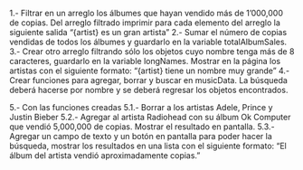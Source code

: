 

1.- Filtrar en un arreglo los álbumes que hayan vendido más de 1’000,000 de copias. Del
arreglo filtrado imprimir para cada elemento del arreglo la siguiente salida
“{artist} es un gran artista”
2.- Sumar el número de copias vendidas de todos los álbumes y guardarlo en la variable
totalAlbumSales.
3.- Crear otro arreglo filtrando sólo los objetos cuyo nombre tenga más de 8 caracteres,
guardarlo en la variable longNames. Mostrar en la página los artistas con el siguiente formato:
“{artist} tiene un nombre muy grande”
4.- Crear funciones para agregar, borrar y buscar en musicData. La búsqueda deberá hacerse
por nombre y se deberá regresar los objetos encontrados.

5.- Con las funciones creadas
5.1.- Borrar a los artistas Adele, Prince y Justin Bieber
5.2.- Agregar al artista Radiohead con su álbum Ok Computer que vendió 5,000,000 de copias.
Mostrar el resultado en pantalla.
5.3.- Agregar un campo de texto y un botón en pantalla para poder hacer la búsqueda, mostrar
los resultados en una lista con el siguiente formato:
“El álbum <name> del artista <artist> vendió aproximadamente <sales> copias.”

